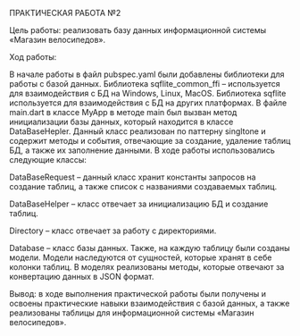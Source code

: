 ПРАКТИЧЕСКАЯ РАБОТА №2

Цель работы: реализовать базу данных информационной системы «Магазин велосипедов».

Ход работы: 

В начале работы в файл pubspec.yaml были добавлены библиотеки для работы с базой данных. Библиотека sqflite_common_ffi – используется для взаимодействия с БД на Windows, Linux, MacOS. Библиотека sqflite используется для взаимодействия с БД на других платформах. В файле main.dart в классе MyApp в методе main был вызван метод инициализации базы данных, который находится в классе DataBaseHepler. Данный класс реализован по паттерну singltone и содержит методы и события, отвечающие за создание, удаление таблиц БД, а также их заполнение данными. В ходе работы использовались следующие классы:

DataBaseRequest – данный класс хранит константы запросов на создание таблиц, а также список с названиями создаваемых таблиц.

DataBaseHelper – класс отвечает за инициализацию БД и создание таблиц.

Directory – класс отвечает за работу с директориями.

Database – класс базы данных. Также, на каждую таблицу были созданы модели. Модели наследуются от сущностей, которые хранят в себе колонки таблиц. В моделях реализованы методы, которые отвечают за конвертацию данных в JSON формат.

Вывод: в ходе выполнения практической работы были получены и освоены практические навыки взаимодействия с базой данных, а также реализованы таблицы для информационной системы «Магазин велосипедов».
